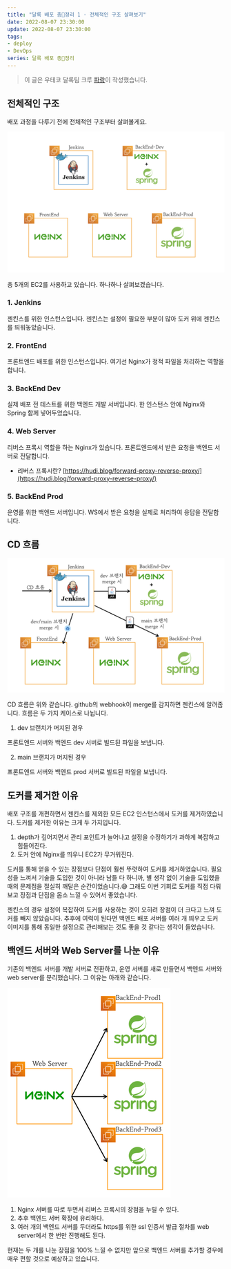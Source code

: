 ```yaml
---
title: "달록 배포 총🔫정리 1 - 전체적인 구조 살펴보기"
date: 2022-08-07 23:30:00
update: 2022-08-07 23:30:00
tags:
- deploy
- DevOps
series: 달록 배포 총🔫정리
---
```


> 이 글은 우테코 달록팀 크루 [파랑](https://github.com/summerlunaa)이 작성했습니다.

## 전체적인 구조

배포 과정을 다루기 전에 전체적인 구조부터 살펴볼게요.

![](structure.png)

총 5개의 EC2를 사용하고 있습니다. 하나하나 살펴보겠습니다.

### 1. Jenkins

젠킨스를 위한 인스턴스입니다. 젠킨스는 설정이 필요한 부분이 많아 도커 위에 젠킨스를 띄워놓았습니다.

### 2. FrontEnd

프론트엔드 배포를 위한 인스턴스입니다. 여기선 Nginx가 정적 파일을 처리하는 역할을 합니다.

### 3. BackEnd Dev

실제 배포 전 테스트를 위한 백엔드 개발 서버입니다. 한 인스턴스 안에 Nginx와 Spring 함께 넣어두었습니다.

### 4. Web Server

리버스 프록시 역할을 하는 Nginx가 있습니다. 프론트엔드에서 받은 요청을 백엔드 서버로 전달합니다.

- 리버스 프록시란? [https://hudi.blog/forward-proxy-reverse-proxy/](https://hudi.blog/forward-proxy-reverse-proxy/)


### 5. BackEnd Prod

운영를 위한 백엔드 서버입니다. WS에서 받은 요청을 실제로 처리하여 응답을 전달합니다.

## CD 흐름

![](cd.png)

CD 흐름은 위와 같습니다. github의 webhook이 merge를 감지하면 젠킨스에 알려줍니다. 흐름은 두 가지 케이스로 나뉩니다.

1. dev 브랜치가 머지된 경우

프론트엔드 서버와 백엔드 dev 서버로 빌드된 파일을 보냅니다.

2. main 브랜치가 머지된 경우

프론트엔드 서버와 백엔드 prod 서버로 빌드된 파일을 보냅니다.


## 도커를 제거한 이유

배포 구조를 개편하면서 젠킨스를 제외한 모든 EC2 인스턴스에서 도커를 제거하였습니다. 도커를 제거한 이유는 크게 두 가지입니다.

1. depth가 깊어지면서 관리 포인트가 늘어나고 설정을 수정하기가 과하게 복잡하고 힘들어진다.
2. 도커 안에 Nginx를 띄우니 EC2가 무거워진다.

도커를 통해 얻을 수 있는 장점보다 단점이 훨씬 뚜렷하여 도커를 제거하였습니다. 필요성을 느껴서 기술을 도입한 것이 아니라 남들 다 하니까, 별 생각 없이 기술을 도입했을 때의 문제점을 절실히 깨달은 순간이었습니다.😅 그래도 이번 기회로 도커를 직접 다뤄보고 장점과 단점을 몸소 느낄 수 있어서 좋았습니다.

젠킨스의 경우 설정이 복잡하여 도커를 사용하는 것이 오히려 장점이 더 크다고 느껴 도커를 빼지 않았습니다. 추후에 여력이 된다면 백엔드 배포 서버를 여러 개 띄우고 도커 이미지를 통해 동일한 설정으로 관리해보는 것도 좋을 것 같다는 생각이 들었습니다.

## 백엔드 서버와 Web Server를 나눈 이유

기존의 백엔드 서버를 개발 서버로 전환하고, 운영 서버를 새로 만들면서 백엔드 서버와 web server를 분리했습니다. 그 이유는 아래와 같습니다.

![](ws.png)

1. Nginx 서버를 따로 두면서 리버스 프록시의 장점을 누릴 수 있다.
2. 추후 백엔드 서버 확장에 유리하다.
3. 여러 개의 백엔드 서버를 두더라도 https를 위한 ssl 인증서 발급 절차를 web server에서 한 번만 진행해도 된다.

현재는 두 개를 나눈 장점을 100% 느낄 수 없지만 앞으로 백엔드 서버를 추가할 경우에 매우 편할 것으로 예상하고 있습니다.
